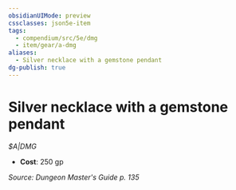 ```yaml
---
obsidianUIMode: preview
cssclasses: json5e-item
tags:
  - compendium/src/5e/dmg
  - item/gear/a-dmg
aliases:
  - Silver necklace with a gemstone pendant
dg-publish: true
---
```

# Silver necklace with a gemstone pendant
*$A|DMG*  

- **Cost**: 250 gp

*Source: Dungeon Master's Guide p. 135*